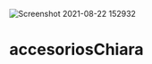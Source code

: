 ![Screenshot 2021-08-22 152932](https://user-images.githubusercontent.com/49444941/130366040-c797122e-ff86-4ee0-ac7a-d5cb3c005810.png)
# accesoriosChiara
